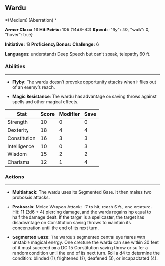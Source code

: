 ## Wardu
*(Medium) (Aberration) *

**Armor Class:** 16
**Hit Points:** 105 (14d8+42)
**Speed:** {"fly": 40, "walk": 0, "hover": true}

**Initiative:** 18
**Proficiency Bonus:**
**Challenge:** 6

**Languages:** understands Deep Speech but can’t speak, telepathy 60 ft.

### Abilities
 --- 
- **Flyby**: The wardu doesn’t provoke opportunity attacks when it flies out of an enemy’s reach.

- **Magic Resistance**: The wardu has advantage on saving throws against spells and other magical effects.



| Stat | Score | Modifier | Save |
| ---- | ---- | ---- | ---- |
| Strength | 10 | 0 | 0 |
| Dexterity | 18 | 4 | 4 |
| Constitution | 16 | 3 | 3 |
| Intelligence | 10 | 0 | 3 |
| Wisdom | 15 | 2 | 2 |
| Charisma | 12 | 1 | 4 |

### Actions
 --- 
- **Multiattack**: The wardu uses its Segmented Gaze. It then makes two proboscis attacks.

- **Proboscis**: Melee Weapon Attack: +7 to hit, reach 5 ft., one creature. Hit: 11 (2d6 + 4) piercing damage, and the wardu regains hp equal to half the damage dealt. If the target is a spellcaster, the target has disadvantage on Constitution saving throws to maintain its concentration until the end of its next turn.

- **Segmented Gaze**: The wardu’s segmented central eye flares with unstable magical energy. One creature the wardu can see within 30 feet of it must succeed on a DC 15 Constitution saving throw or suffer a random condition until the end of its next turn. Roll a d4 to determine the condition: blinded (1), frightened (2), deafened (3), or incapacitated (4).

